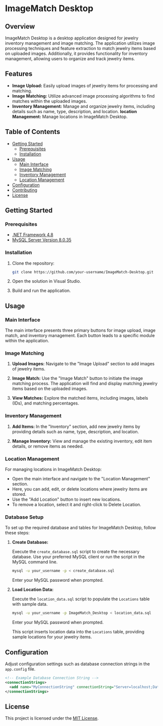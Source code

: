 # ImageMatch Desktop

## Overview

ImageMatch Desktop is a desktop application designed for jewelry inventory management and image matching. The application utilizes image processing techniques and feature extraction to match jewelry items based on uploaded images. Additionally, it provides functionality for inventory management, allowing users to organize and track jewelry items.

## Features

- **Image Upload:** Easily upload images of jewelry items for processing and matching.
- **Image Matching:** Utilize advanced image processing algorithms to find matches within the uploaded images.
- **Inventory Management:** Manage and organize jewelry items, including details such as name, type, description, and location.
**location Management:** Manage locations in ImageMatch Desktop.

## Table of Contents

- [Getting Started](#getting-started)
  - [Prerequisites](#prerequisites)
  - [Installation](#installation)
- [Usage](#usage)
  - [Main Interface](#main-interface)
  - [Image Matching](#image-matching)
  - [Inventory Management](#inventory-management)
  - [Location Management](#location-management)
- [Configuration](#configuration)
- [Contributing](#contributing)
- [License](#license)

## Getting Started

### Prerequisites

- [.NET Framework 4.8](https://dotnet.microsoft.com/download/dotnet-framework)
- [MySQL Server Version 8.0.35](https://dev.mysql.com/downloads/mysql/)

### Installation

1. Clone the repository:

   ```bash
   git clone https://github.com/your-username/ImageMatch-Desktop.git
   ```

2. Open the solution in Visual Studio.

3. Build and run the application.

## Usage

### Main Interface

The main interface presents three primary buttons for image upload, image match, and inventory management. Each button leads to a specific module within the application.

### Image Matching

1. **Upload Images:** Navigate to the "Image Upload" section to add images of jewelry items.

2. **Image Match:** Use the "Image Match" button to initiate the image matching process. The application will find and display matching jewelry items based on the uploaded images.

3. **View Matches:** Explore the matched items, including images, labels (IDs), and matching percentages.

### Inventory Management

1. **Add Items:** In the "Inventory" section, add new jewelry items by providing details such as name, type, description, and location.

2. **Manage Inventory:** View and manage the existing inventory, edit item details, or remove items as needed.

### Location Management

For managing locations in ImageMatch Desktop:

- Open the main interface and navigate to the "Location Management" section.
- Here, you can add, edit, or delete locations where jewelry items are stored.
- Use the "Add Location" button to insert new locations.
- To remove a location, select it and right-click to Delete Location.

### Database Setup

To set up the required database and tables for ImageMatch Desktop, follow these steps:

1. **Create Database:**

   Execute the `create_database.sql` script to create the necessary database. Use your preferred MySQL client or run the script in the MySQL command line.

   ```bash
   mysql -u your_username -p < create_database.sql
   ```

   Enter your MySQL password when prompted.

2. **Load Location Data:**

   Execute the `location_data.sql` script to populate the `Locations` table with sample data.

   ```bash
   mysql -u your_username -p ImageMatch_Desktop < location_data.sql
   ```

   Enter your MySQL password when prompted.

   This script inserts location data into the `Locations` table, providing sample locations for your jewelry items.


## Configuration

Adjust configuration settings such as database connection strings in the `app.config` file.

```xml
<!-- Example Database Connection String -->
<connectionStrings>
  <add name="MyConnectionString" connectionString="Server=localhost;Database=ImageMatch_Desktop;User Id=user;Password=pass;" providerName="MySql.Data.MySqlClient" />
</connectionStrings>
```

## License

This project is licensed under the [MIT License](LICENSE).

